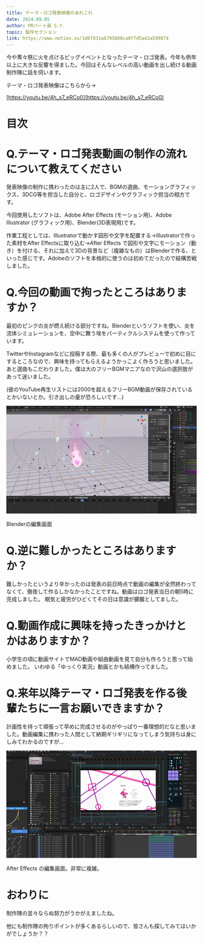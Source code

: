 ```yaml
---
title: テーマ・ロゴ発表映像のあれこれ
date: 2024.09.05
author: PRパート員 S.Y.
topic: 製作セクション
link: https://www.notion.so/1d6f931a6795800ca0ffd5a43a599874
---
```


今や菁々祭に火を点けるビッグイベントとなったテーマ・ロゴ発表。今年も例年以上に大きな反響を得ました。今回はそんなレベルの高い動画を出し続ける動画制作陣に話を伺います。

テーマ・ロゴ発表映像はこちらから→

[https://youtu.be/4h_s7_eRCo0](https://youtu.be/4h_s7_eRCo0)

# 目次

# Q.テーマ・ロゴ発表動画の制作の流れについて教えてください

発表映像の制作に携わったのは主に2人で、BGMの選曲、モーショングラフィックス、3DCG等を担当した自分と、ロゴデザインやグラフィック担当の相方です。

今回使用したソフトは、Adobe After Effects (モーション用)、Adobe Illustrator (グラフィック用)、Blender(3D表現用)です。

作業工程としては、Illustratorで動かす図形や文字を配置する→Illustratorで作った素材をAfter Effectsに取り込む→After Effects で図形や文字にモーション（動き）を付ける、それに加えて3Dの背景など（複雑なもの）はBlenderで作る、といった感じです。Adobeのソフトを本格的に使うのは初めてだったので結構苦戦しました。

# Q.今回の動画で拘ったところはありますか？

最初のピンクの炎が燃え続ける部分ですね。Blenderというソフトを使い、炎を流体シミュレーションを、空中に舞う埃をパーティクルシステムを使って作っています。

TwitterやInstagramなどに投稿する際、最も多くの人がプレビューで初めに目にするところなので、興味を持ってもらえるようかっこよく作ろうと思いました。 あと選曲もこだわりました。僕は大のフリーBGMマニアなので沢山の選択肢があって迷いました。

(彼のYouTube再生リストには2000を超えるフリーBGM動画が保存されているとかいないとか。引き出しの量が恐ろしいです…)

![Blenderの編集画面](image.png)

Blenderの編集画面

# Q.逆に難しかったところはありますか？

難しかったというより辛かったのは発表の前日時点で動画の編集が全然終わってなくて、徹夜して作るしかなかったことですね。動画はロゴ発表当日の朝5時に完成しました。 眠気と疲労がひどくてその日は意識が朦朧としてました。

# Q.動画作成に興味を持ったきっかけとかはありますか？

小学生の頃に動画サイトでMAD動画や組曲動画を見て自分も作ろうと思って始めました。 いわゆる「ゆっくり実況」動画とかも結構作ってました。

# Q.来年以降テーマ・ロゴ発表を作る後輩たちに一言お願いできますか？

計画性を持って頑張って早めに完成させるのがやっぱり一番理想的だなと思いました。動画編集に携わった人間として納期ギリギリになってしまう気持ちは身にしみてわかるのですが...

![After Effects の編集画面。非常に複雑。](image%201.png)

After Effects の編集画面。非常に複雑。

# おわりに

制作陣の並々ならぬ努力がうかがえましたね。

他にも制作陣の拘りポイントが多くあるらしいので、皆さんも探してみてはいかがでしょうか？？
